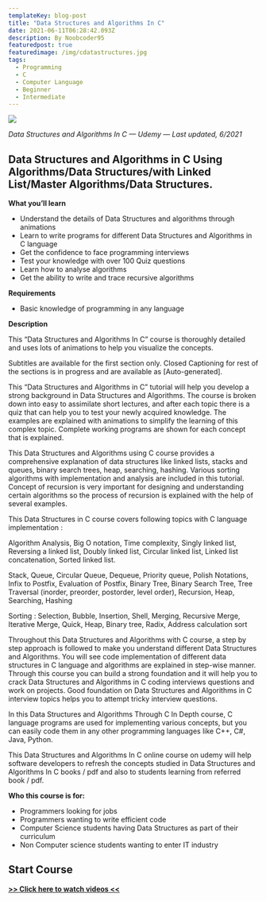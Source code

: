 ```yaml
---
templateKey: blog-post
title: "Data Structures and Algorithms In C"
date: 2021-06-11T06:28:42.093Z
description: By Noobcoder95
featuredpost: true
featuredimage: /img/cdatastructures.jpg
tags:
  - Programming
  - C
  - Computer Language
  - Beginner
  - Intermediate
---
```

![](/img/cdatastructures.jpg)

*Data Structures and Algorithms In C — Udemy — Last updated, 6/2021*

## Data Structures and Algorithms in C Using Algorithms/Data Structures/with Linked List/Master Algorithms/Data Structures.

**What you’ll learn**

* Understand the details of Data Structures and algorithms through animations
* Learn to write programs for different Data Structures and Algorithms in C language
* Get the confidence to face programming interviews
* Test your knowledge with over 100 Quiz questions
* Learn how to analyse algorithms
* Get the ability to write and trace recursive algorithms


**Requirements**

* Basic knowledge of programming in any language


**Description**

This “Data Structures and Algorithms In C” course is thoroughly detailed and uses lots of animations to help you visualize the concepts.

Subtitles are available for the first section only. Closed Captioning for rest of the sections is in progress and are available as [Auto-generated].

This “Data Structures and Algorithms in C” tutorial will help you develop a strong background in Data Structures and Algorithms. The course is broken down into easy to assimilate short lectures, and after each topic there is a quiz that can help you to test your newly acquired knowledge. The examples are explained with animations to simplify the learning of this complex topic. Complete working programs are shown for each concept that is explained.

This Data Structures and Algorithms using C course provides a comprehensive explanation of data structures like linked lists, stacks and queues, binary search trees, heap, searching, hashing. Various sorting algorithms with implementation and analysis are included in this tutorial. Concept of recursion is very important for designing and understanding certain algorithms so the process of recursion is explained with the help of several examples.

This Data Structures in C course covers following topics with C language implementation :

Algorithm Analysis, Big O notation, Time complexity, Singly linked list, Reversing a linked list, Doubly linked list, Circular linked list, Linked list concatenation, Sorted linked list.

Stack, Queue, Circular Queue, Dequeue, Priority queue, Polish Notations, Infix to Postfix, Evaluation of Postfix, Binary Tree, Binary Search Tree, Tree Traversal (inorder, preorder, postorder, level order), Recursion, Heap, Searching, Hashing

Sorting : Selection, Bubble, Insertion, Shell, Merging, Recursive Merge, Iterative Merge, Quick, Heap, Binary tree, Radix, Address calculation sort

Throughout this Data Structures and Algorithms with C course, a step by step approach is followed to make you understand different Data Structures and Algorithms. You will see code implementation of different data structures in C language and algorithms are explained in step-wise manner. Through this course you can build a strong foundation and it will help you to crack Data Structures and Algorithms in C coding interviews questions and work on projects. Good foundation on Data Structures and Algorithms in C interview topics helps you to attempt tricky interview questions.

In this Data Structures and Algorithms Through C In Depth course, C language programs are used for implementing various concepts, but you can easily code them in any other programming languages like C++, C#, Java, Python.

This Data Structures and Algorithms In C online course on udemy will help software developers to refresh the concepts studied in Data Structures and Algorithms In C books / pdf and also to students learning from referred book / pdf.


**Who this course is for:**

* Programmers looking for jobs
* Programmers wanting to write efficient code
* Computer Science students having Data Structures as part of their curriculum
* Non Computer science students wanting to enter IT industry

## **Start Course**

**[>> Click here to watch videos <<](https://www.fembed.com/p/gle06f-lnzj67gd)**
